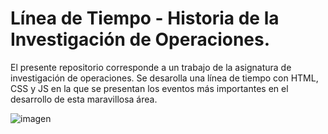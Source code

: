 # Línea de Tiempo - Historia de la Investigación de Operaciones. 
El presente repositorio corresponde a un trabajo de la asignatura de investigación de operaciones. Se desarolla una línea de tiempo con HTML, CSS y JS en la que se presentan los eventos más importantes en el desarrollo de esta maravillosa área. 

![imagen](https://github.com/user-attachments/assets/a02e5c4d-21d4-4b53-b0a4-26a49fb0f3f9)
